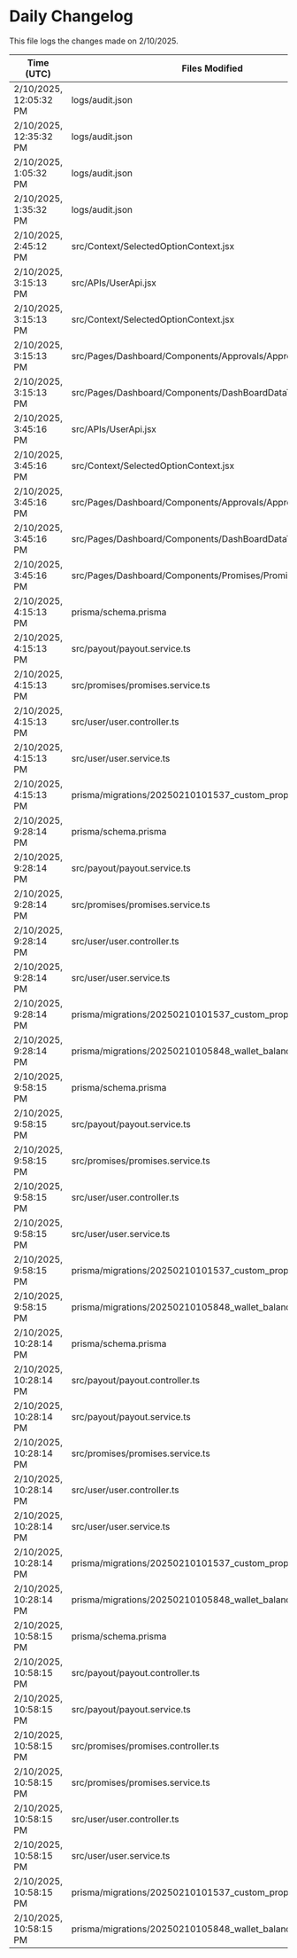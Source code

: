 # Daily Changelog

This file logs the changes made on 2/10/2025.

| Time (UTC)             | Files Modified                    | Changes (Addition/Deletion) |
|------------------------|-----------------------------------|-----------------------------|
| 2/10/2025, 12:05:32 PM | logs/audit.json | 5 Additions & 5 Deletions |
| 2/10/2025, 12:35:32 PM | logs/audit.json | 5 Additions & 5 Deletions|
| 2/10/2025, 1:05:32 PM | logs/audit.json | 5 Additions & 5 Deletions|
| 2/10/2025, 1:35:32 PM | logs/audit.json | 5 Additions & 5 Deletions|
| 2/10/2025, 2:45:12 PM | src/Context/SelectedOptionContext.jsx | 15 Additions & 15 Deletions|
| 2/10/2025, 3:15:13 PM | src/APIs/UserApi.jsx | 4 Additions & 0 Deletions|
| 2/10/2025, 3:15:13 PM | src/Context/SelectedOptionContext.jsx | 15 Additions & 15 Deletions|
| 2/10/2025, 3:15:13 PM | src/Pages/Dashboard/Components/Approvals/Approvals.jsx | 60 Additions & 91 Deletions|
| 2/10/2025, 3:15:13 PM | src/Pages/Dashboard/Components/DashBoardDataTable.jsx | 0 Additions & 4 Deletions|
| 2/10/2025, 3:45:16 PM | src/APIs/UserApi.jsx | 8 Additions & 0 Deletions|
| 2/10/2025, 3:45:16 PM | src/Context/SelectedOptionContext.jsx | 15 Additions & 15 Deletions|
| 2/10/2025, 3:45:16 PM | src/Pages/Dashboard/Components/Approvals/Approvals.jsx | 60 Additions & 91 Deletions|
| 2/10/2025, 3:45:16 PM | src/Pages/Dashboard/Components/DashBoardDataTable.jsx | 0 Additions & 4 Deletions|
| 2/10/2025, 3:45:16 PM | src/Pages/Dashboard/Components/Promises/Promises.jsx | 41 Additions & 2 Deletions|
| 2/10/2025, 4:15:13 PM | prisma/schema.prisma | 35 Additions & 35 Deletions|
| 2/10/2025, 4:15:13 PM | src/payout/payout.service.ts | 0 Additions & 1 Deletions|
| 2/10/2025, 4:15:13 PM | src/promises/promises.service.ts | 0 Additions & 1 Deletions|
| 2/10/2025, 4:15:13 PM | src/user/user.controller.ts | 10 Additions & 0 Deletions|
| 2/10/2025, 4:15:13 PM | src/user/user.service.ts | 30 Additions & 23 Deletions|
| 2/10/2025, 4:15:13 PM | prisma/migrations/20250210101537_custom_properties_promise/ | 0 Additions & 0 Deletions|
| 2/10/2025, 9:28:14 PM | prisma/schema.prisma | 37 Additions & 37 Deletions|
| 2/10/2025, 9:28:14 PM | src/payout/payout.service.ts | 0 Additions & 1 Deletions|
| 2/10/2025, 9:28:14 PM | src/promises/promises.service.ts | 0 Additions & 1 Deletions|
| 2/10/2025, 9:28:14 PM | src/user/user.controller.ts | 10 Additions & 0 Deletions|
| 2/10/2025, 9:28:14 PM | src/user/user.service.ts | 30 Additions & 23 Deletions|
| 2/10/2025, 9:28:14 PM | prisma/migrations/20250210101537_custom_properties_promise/ | 0 Additions & 0 Deletions|
| 2/10/2025, 9:28:14 PM | prisma/migrations/20250210105848_wallet_balance/ | 0 Additions & 0 Deletions|
| 2/10/2025, 9:58:15 PM | prisma/schema.prisma | 37 Additions & 37 Deletions|
| 2/10/2025, 9:58:15 PM | src/payout/payout.service.ts | 0 Additions & 1 Deletions|
| 2/10/2025, 9:58:15 PM | src/promises/promises.service.ts | 0 Additions & 1 Deletions|
| 2/10/2025, 9:58:15 PM | src/user/user.controller.ts | 10 Additions & 0 Deletions|
| 2/10/2025, 9:58:15 PM | src/user/user.service.ts | 30 Additions & 23 Deletions|
| 2/10/2025, 9:58:15 PM | prisma/migrations/20250210101537_custom_properties_promise/ | 0 Additions & 0 Deletions|
| 2/10/2025, 9:58:15 PM | prisma/migrations/20250210105848_wallet_balance/ | 0 Additions & 0 Deletions|
| 2/10/2025, 10:28:14 PM | prisma/schema.prisma | 37 Additions & 37 Deletions|
| 2/10/2025, 10:28:14 PM | src/payout/payout.controller.ts | 1 Additions & 0 Deletions|
| 2/10/2025, 10:28:14 PM | src/payout/payout.service.ts | 2 Additions & 1 Deletions|
| 2/10/2025, 10:28:14 PM | src/promises/promises.service.ts | 0 Additions & 1 Deletions|
| 2/10/2025, 10:28:14 PM | src/user/user.controller.ts | 15 Additions & 0 Deletions|
| 2/10/2025, 10:28:14 PM | src/user/user.service.ts | 40 Additions & 23 Deletions|
| 2/10/2025, 10:28:14 PM | prisma/migrations/20250210101537_custom_properties_promise/ | 0 Additions & 0 Deletions|
| 2/10/2025, 10:28:14 PM | prisma/migrations/20250210105848_wallet_balance/ | 0 Additions & 0 Deletions|
| 2/10/2025, 10:58:15 PM | prisma/schema.prisma | 37 Additions & 37 Deletions|
| 2/10/2025, 10:58:15 PM | src/payout/payout.controller.ts | 1 Additions & 0 Deletions|
| 2/10/2025, 10:58:15 PM | src/payout/payout.service.ts | 2 Additions & 1 Deletions|
| 2/10/2025, 10:58:15 PM | src/promises/promises.controller.ts | 8 Additions & 2 Deletions|
| 2/10/2025, 10:58:15 PM | src/promises/promises.service.ts | 28 Additions & 1 Deletions|
| 2/10/2025, 10:58:15 PM | src/user/user.controller.ts | 16 Additions & 0 Deletions|
| 2/10/2025, 10:58:15 PM | src/user/user.service.ts | 40 Additions & 23 Deletions|
| 2/10/2025, 10:58:15 PM | prisma/migrations/20250210101537_custom_properties_promise/ | 0 Additions & 0 Deletions|
| 2/10/2025, 10:58:15 PM | prisma/migrations/20250210105848_wallet_balance/ | 0 Additions & 0 Deletions|
